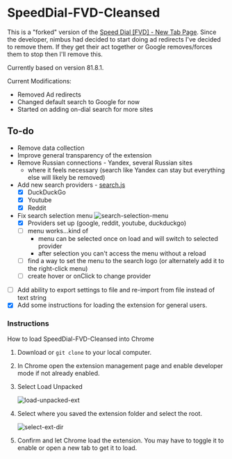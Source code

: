 # SpeedDial-FVD-Cleansed

This is a "forked" version of the [Speed Dial [FVD] - New Tab Page](https://chrome.google.com/webstore/detail/speed-dial-fvd-new-tab-pa/llaficoajjainaijghjlofdfmbjpebpa?hl=en). Since the developer, nimbus had decided to start doing ad redirects I've decided to remove them. If they get their act together or Google removes/forces them to stop then I'll remove this.

Currently based on version 81.8.1.

Current Modifications:

* Removed Ad redirects
* Changed default search to Google for now
* Started on adding on-dial search for more sites

## To-do

* Remove data collection
* Improve general transparency of the extension
* Remove Russian connections - Yandex, several Russian sites
  * where it feels necessary (search like Yandex can stay but everything else will likely be removed)
* Add new search providers - [search.js]([js/newtab/search.js#L16)
  * [x] DuckDuckGo
  * [x] Youtube
  * [x] Reddit
* Fix search selection menu
![search-selection-menu](https://github.com/Smokex365/SpeedDial-FVD-Cleansed/assets/5600410/ce808010-d98f-4e85-8bcf-9a785113f168)
  * [x] Providers set up (google, reddit, youtube, duckduckgo)
  * [ ] menu works...kind of
    * menu can be selected once on load and will switch to selected provider
    * after selection you can't access the menu without a reload
  * [ ] find a way to set the menu to the search logo (or alternately add it to the right-click menu)
  * [ ] create hover or onClick to change provider
* [ ]  Add ability to export settings to file and re-import from file instead of text string
* [x]  Add some instructions for loading the extension for general users.

### Instructions

How to load SpeedDial-FVD-Cleansed into Chrome

1. Download or `git clone` to your local computer.
2. In Chrome open the extension management page and enable developer mode if not already enabled.
3. Select Load Unpacked

   ![load-unpacked-ext](https://github.com/Smokex365/SpeedDial-FVD-Cleansed/assets/5600410/0c9a8593-87e4-4184-be7f-36a8752fc8c6)
4. Select where you saved the extension folder and select the root.

   ![select-ext-dir](https://github.com/Smokex365/SpeedDial-FVD-Cleansed/assets/5600410/2253ddf3-cc21-456f-afe7-4f34980cb283)

5. Confirm and let Chrome load the extension. You may have to toggle it to enable or open a new tab to get it to load.
